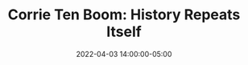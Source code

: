 ---
date: 2022-04-03 14:00:00-05:00
dates: 2:00 pm on Apr 3 2022
draft: false
durationMinutes: 120
title: 'Corrie Ten Boom: History Repeats Itself'
---